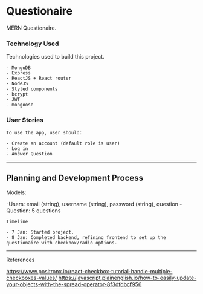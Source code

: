 # Questionaire

MERN Questionaire.


### Technology Used

Technologies used to build this project.

```
- MongoDB
- Express
- ReactJS + React router
- NodeJS
- Styled components
- bcrypt
- JWT
- mongoose

```

### User Stories

```
To use the app, user should:

- Create an account (default role is user)
- Log in
- Answer Question

```

---

## Planning and Development Process

Models:

-Users: email (string), username (string), password (string), question
-Question: 5 questions


```
Timeline

- 7 Jan: Started project.
- 8 Jan: Completed backend, refining frontend to set up the questionaire with checkbox/radio options.

```
---

References

https://www.positronx.io/react-checkbox-tutorial-handle-multiple-checkboxes-values/
https://javascript.plainenglish.io/how-to-easily-update-your-objects-with-the-spread-operator-8f3dfdbcf956